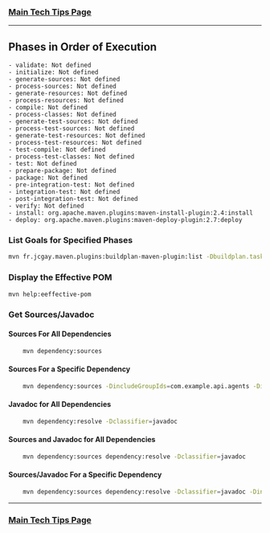 ### [Main Tech Tips Page](https://github.com/sethfuller/tips/blob/main/tech_tips/README.md)

----------

<a name="top"></a>

## Phases in Order of Execution
	- validate: Not defined
	- initialize: Not defined
	- generate-sources: Not defined
	- process-sources: Not defined
	- generate-resources: Not defined
	- process-resources: Not defined
	- compile: Not defined
	- process-classes: Not defined
	- generate-test-sources: Not defined
	- process-test-sources: Not defined
	- generate-test-resources: Not defined
	- process-test-resources: Not defined
	- test-compile: Not defined
	- process-test-classes: Not defined
	- test: Not defined
	- prepare-package: Not defined
	- package: Not defined
	- pre-integration-test: Not defined
	- integration-test: Not defined
	- post-integration-test: Not defined
	- verify: Not defined
	- install: org.apache.maven.plugins:maven-install-plugin:2.4:install
	- deploy: org.apache.maven.plugins:maven-deploy-plugin:2.7:deploy

### List Goals for Specified Phases
```bash
mvn fr.jcgay.maven.plugins:buildplan-maven-plugin:list -Dbuildplan.tasks=clean,deploy
```

### Display the Effective POM
```bash
mvn help:eeffective-pom
```

### Get Sources/Javadoc
#### Sources For All Dependencies
```bash
    mvn dependency:sources
```

#### Sources For a Specific Dependency
```bash
    mvn dependency:sources -DincludeGroupIds=com.example.api.agents -DincludeArtifactIds=api-agent-spark
```

#### Javadoc for All Dependencies
```bash
    mvn dependency:resolve -Dclassifier=javadoc
```

#### Sources and Javadoc for All Dependencies
```bash
    mvn dependency:sources dependency:resolve -Dclassifier=javadoc
```

#### Sources/Javadoc For a Specific Dependency
```bash
    mvn dependency:sources dependency:resolve -Dclassifier=javadoc -DincludeGroupIds=com.example.api.agents -DincludeArtifactIds=api-agent-spark
```

----------

### [Main Tech Tips Page](https://github.com/sethfuller/tips/blob/main/tech_tips/README.md)
